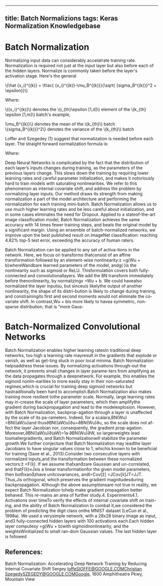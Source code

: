 
---
title: Batch Normalizions
tags: Keras Normalization Knowledgebase
---


# Batch Normalization

Normalizing input data can considerably accelatrate training rate. Normalization is required not just at the input layer but also before each of the hidden layers. Normalize is commonly taken before the layer's activation stage. Here's the general 

\\(\hat {x_i}^{(k)} = \frac{ {x_i}^{(k)}-\mu_B^{(k)}}{\sqrt{  {sigma_B^{(k)}}^2   + \epsilon}}\\)

Where:

\\({x_i}^{(k)}\\) denotes the \\(i_{th}\epsilon [1,d]\\)  element of the \\(k_{th} \epsilon  [1,m]\\) batch's example,

\\\mu_B^{(k)}\\} denotes the mean of the \\(k_{th}\\) batch  
\\\{sigma_B^{(k)}}^2\\} denotes the variance of the \\(k_{th}\\) batch  


Loffer and Szegedey (1) suggest that normalization is needed before each layer. The straight forward normalization formula is:



Where:







Deep Neural Networks is complicated by the fact that the distribution of each layer’s inputs changes during training, as the parameters of the previous 
layers change. This slows down the training by requiring lower learning rates and careful parameter initialization, and makes it notoriously hard to 
train models with saturating nonlinearities. We refer to this phenomenon as internal covariate shift, and address the problem by normalizing layer inputs. 
Our method draws its strength from making normalization a part of the model architecture and performing the normalization for each training mini-batch. 
Batch Normalization allows us to use much higher learning rates and be less careful about initialization, and in some cases eliminates the need for Dropout. 
Applied to a stateof-the-art image classification model, Batch Normalization achieves the same accuracy with 14 times fewer training steps,
and beats the original model by a significant margin. Using an ensemble of batch-normalized networks, we improve upon the best published result 
on ImageNet classification: reaching 4.82% top-5 test error, exceeding the accuracy of human raters.


Batch Normalization can be applied to any set of activa-tions  in  the  network.   Here,  we  focus  on  transforms  thatconsist of an affine transformation followed by an element-wise nonlinearity:z =g(Wu + b)whereWandbare learned parameters of the model, andg(·)is  the  nonlinearity  such  as  sigmoid  or  ReLU.  Thisformulation covers both fully-connected and convolutionallayers.  We add the BN transform immediately before thenonlinearity, by normalizingx =Wu + b. We could havealso  normalized  the  layer  inputsu,  but  sinceuis  likelythe output of another nonlinearity,  the shape of its distri-bution is likely to change during training, and constrainingits first and second moments would not eliminate the co-variate shift.  In contrast,Wu + bis more likely to havea symmetric, non-sparse distribution, that is “more Gaus-

# Batch-Normalized Convolutional Networks
Batch Normalization enables higher learning ratesIn traditional deep networks, too high a learning rate mayresult in the gradients that explode or vanish, as well as get-ting stuck in poor local minima. Batch Normalization helpsaddress these issues.  By normalizing activations through-out the network, it prevents small changes in layer parame-ters from amplifying as the data propagates through a deepnetwork.   For  example,  this  enables  the  sigmoid  nonlin-earities to more easily stay in their non-saturated regimes,which is crucial for training deep sigmoid networks but hastraditionally been hard to accomplish.Batch Normalization also makes training more resilient tothe parameter scale. Normally, large learning rates may in-crease the scale of layer parameters,  which then amplifythe gradient during backpropagation and lead to the modelexplosion. However, with Batch Normalization, backprop-agation through a layer is unaffected by the scale of its pa-rameters. Indeed, for a scalara,BN(Wu) =BN((aW)u)and thus∂BN((aW)u)∂u=∂BN(Wu)∂u, so the scale does not af-fect the layer Jacobian nor, consequently, the gradient prop-agation.  Moreover,∂BN((aW)u)∂(aW)=1a·∂BN(Wu)∂W, so largerweights lead tosmallergradients, and Batch Normalizationwill stabilize the parameter growth.We further conjecture that Batch Normalization may leadthe layer Jacobians to have singular values close to 1, whichis known to be beneficial for training (Saxe et al., 2013).Consider  two  consecutive  layers  with  normalized  inputs,and the transformation between these normalized vectors:̂z =F(̂x). If we assume that̂xand̂zare Gaussian and un-correlated, and thatF(̂x)≈Ĵxis a linear transformationfor the given model parameters, then botĥxand̂zhave unitcovariances, andI=Cov[̂z] =JCov[̂x]JT=JJT. Thus,Jis orthogonal, which preserves the gradient magnitudesduring backpropagation.  Although the above assumptionsare not true in reality,  we expect Batch Normalization tohelp make gradient propagation better behaved.   This re-mains an area of further study.4. Experiments4.1. Activations over timeTo  verify  the  effects  of  internal  covariate  shift  on  train-ing,  and the ability of Batch Normalization to combat it,we considered the problem of predicting the digit class onthe MNIST dataset (LeCun et al., 1998a).  We used a verysimple network, with a 28x28 binary image as input, and3 fully-connected hidden layers with 100 activations each.Each hidden layer computesy =g(Wu + b)with sigmoidnonlinearity,  and  the  weightsWinitialized  to  small  ran-dom  Gaussian  values.   The  last  hidden  layer  is  followed




## References:

Batch Normalization: Accelerating Deep Network Training by Reducing Internal Covariate Shift
Sergey IoffeSIOFFE@GOOGLE.COMChristian SzegedySZEGEDY@GOOGLE.COMGoogle, 1600 Amphitheatre Pkwy, Mountain View
